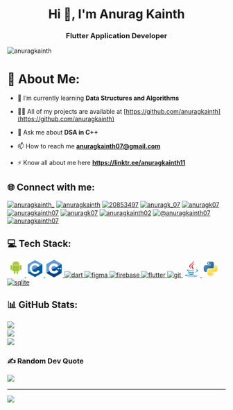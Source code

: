 <h1 align="center">Hi 👋, I'm Anurag Kainth</h1>
<h3 align="center">Flutter Application Developer</h3>

<p align="left"> <img src="https://komarev.com/ghpvc/?username=anuragkainth&label=Profile%20views&color=0e75b6&style=flat" alt="anuragkainth" /> </p>

# 💫 About Me:
- 🌱 I’m currently learning **Data Structures and Algorithms**

- 👨‍💻 All of my projects are available at [https://github.com/anuragkainth](https://github.com/anuragkainth)

- 💬 Ask me about **DSA in C++**

- 📫 How to reach me **anuragkainth07@gmail.com**

- ⚡ Know all about me here **https://linktr.ee/anuragkainth11**

<!-- - 📄 Know about my experiences [shorturl.at/ivEHZ](shorturl.at/ivEHZ) -->

## 🌐 Connect with me:
<p align="left">
<a href="https://twitter.com/anuragkainth_" target="blank"><img align="center" src="https://raw.githubusercontent.com/rahuldkjain/github-profile-readme-generator/master/src/images/icons/Social/twitter.svg" alt="anuragkainth_" height="30" width="40" /></a>
<a href="https://linkedin.com/in/anuragkainth" target="blank"><img align="center" src="https://raw.githubusercontent.com/rahuldkjain/github-profile-readme-generator/master/src/images/icons/Social/linked-in-alt.svg" alt="anuragkainth" height="30" width="40" /></a>
<a href="https://stackoverflow.com/users/20853497" target="blank"><img align="center" src="https://raw.githubusercontent.com/rahuldkjain/github-profile-readme-generator/master/src/images/icons/Social/stack-overflow.svg" alt="20853497" height="30" width="40" /></a>
<a href="https://instagram.com/anuragk_07" target="blank"><img align="center" src="https://raw.githubusercontent.com/rahuldkjain/github-profile-readme-generator/master/src/images/icons/Social/instagram.svg" alt="anuragk_07" height="30" width="40" /></a>
<a href="https://www.codechef.com/users/anuragk07" target="blank"><img align="center" src="https://cdn.jsdelivr.net/npm/simple-icons@3.1.0/icons/codechef.svg" alt="anuragk07" height="30" width="40" /></a>
<a href="https://www.hackerrank.com/anuragkainth07" target="blank"><img align="center" src="https://raw.githubusercontent.com/rahuldkjain/github-profile-readme-generator/master/src/images/icons/Social/hackerrank.svg" alt="anuragkainth07" height="30" width="40" /></a>
<a href="https://codeforces.com/profile/anuragk07" target="blank"><img align="center" src="https://raw.githubusercontent.com/rahuldkjain/github-profile-readme-generator/master/src/images/icons/Social/codeforces.svg" alt="anuragk07" height="30" width="40" /></a>
<a href="https://www.leetcode.com/anuragkainth02" target="blank"><img align="center" src="https://raw.githubusercontent.com/rahuldkjain/github-profile-readme-generator/master/src/images/icons/Social/leet-code.svg" alt="anuragkainth02" height="30" width="40" /></a>
<a href="https://www.hackerearth.com/@anuragkainth07" target="blank"><img align="center" src="https://raw.githubusercontent.com/rahuldkjain/github-profile-readme-generator/master/src/images/icons/Social/hackerearth.svg" alt="@anuragkainth07" height="30" width="40" /></a>
<a href="https://auth.geeksforgeeks.org/user/anuragkainth07" target="blank"><img align="center" src="https://raw.githubusercontent.com/rahuldkjain/github-profile-readme-generator/master/src/images/icons/Social/geeks-for-geeks.svg" alt="anuragkainth07" height="30" width="40" /></a>
</p>

## 💻 Tech Stack:
<p align="left"> <a href="https://developer.android.com" target="_blank" rel="noreferrer"> <img src="https://raw.githubusercontent.com/devicons/devicon/master/icons/android/android-original-wordmark.svg" alt="android" width="40" height="40"/> </a> <a href="https://www.cprogramming.com/" target="_blank" rel="noreferrer"> <img src="https://raw.githubusercontent.com/devicons/devicon/master/icons/c/c-original.svg" alt="c" width="40" height="40"/> </a> <a href="https://www.w3schools.com/cpp/" target="_blank" rel="noreferrer"> <img src="https://raw.githubusercontent.com/devicons/devicon/master/icons/cplusplus/cplusplus-original.svg" alt="cplusplus" width="40" height="40"/> </a> <a href="https://dart.dev" target="_blank" rel="noreferrer"> <img src="https://www.vectorlogo.zone/logos/dartlang/dartlang-icon.svg" alt="dart" width="40" height="40"/> </a> <a href="https://www.figma.com/" target="_blank" rel="noreferrer"> <img src="https://www.vectorlogo.zone/logos/figma/figma-icon.svg" alt="figma" width="40" height="40"/> </a> <a href="https://firebase.google.com/" target="_blank" rel="noreferrer"> <img src="https://www.vectorlogo.zone/logos/firebase/firebase-icon.svg" alt="firebase" width="40" height="40"/> </a> <a href="https://flutter.dev" target="_blank" rel="noreferrer"> <img src="https://www.vectorlogo.zone/logos/flutterio/flutterio-icon.svg" alt="flutter" width="40" height="40"/> </a> <a href="https://git-scm.com/" target="_blank" rel="noreferrer"> <img src="https://www.vectorlogo.zone/logos/git-scm/git-scm-icon.svg" alt="git" width="40" height="40"/> </a> <a href="https://www.java.com" target="_blank" rel="noreferrer"> <img src="https://raw.githubusercontent.com/devicons/devicon/master/icons/java/java-original.svg" alt="java" width="40" height="40"/> </a> <a href="https://www.python.org" target="_blank" rel="noreferrer"> <img src="https://raw.githubusercontent.com/devicons/devicon/master/icons/python/python-original.svg" alt="python" width="40" height="40"/> </a> <a href="https://www.sqlite.org/" target="_blank" rel="noreferrer"> <img src="https://www.vectorlogo.zone/logos/sqlite/sqlite-icon.svg" alt="sqlite" width="40" height="40"/> </a> </p>

## 📊 GitHub Stats:
![](https://github-readme-stats.vercel.app/api?username=anuragkainth&theme=radical&hide_border=false&include_all_commits=true&count_private=true)<br/>
![](https://github-readme-streak-stats.herokuapp.com/?user=anuragkainth&theme=radical&hide_border=false)<br/>
![](https://github-readme-stats.vercel.app/api/top-langs/?username=anuragkainth&theme=radical&hide_border=false&include_all_commits=true&count_private=true&layout=compact)

### ✍️ Random Dev Quote
![](https://quotes-github-readme.vercel.app/api?type=vetical&theme=radical)

---
[![](https://visitcount.itsvg.in/api?id=anuragkainth&icon=6&color=4)](https://visitcount.itsvg.in)

<!-- Proudly created with GPRM ( https://gprm.itsvg.in ) -->

